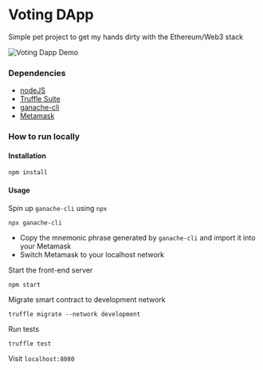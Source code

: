 # Voting DApp

Simple pet project to get my hands dirty with the Ethereum/Web3 stack

![Voting Dapp Demo](./voting_dapp_demo.gif)

### Dependencies
- [nodeJS](https://nodejs.org/en/)
- [Truffle Suite](https://www.trufflesuite.com/docs/truffle/getting-started/installation)
- [ganache-cli](https://www.npmjs.com/package/ganache-cli)
- [Metamask](https://metamask.io/)

### How to run locally
#### Installation
```
npm install
```

#### Usage
Spin up `ganache-cli` using `npx`
```
npx ganache-cli
```
- Copy the mnemonic phrase generated by `ganache-cli` and import it into your Metamask
- Switch Metamask to your localhost network

Start the front-end server
```
npm start
```

Migrate smart contract to development network
```
truffle migrate --network development
```

Run tests
```
truffle test
```

Visit `localhost:8080`

